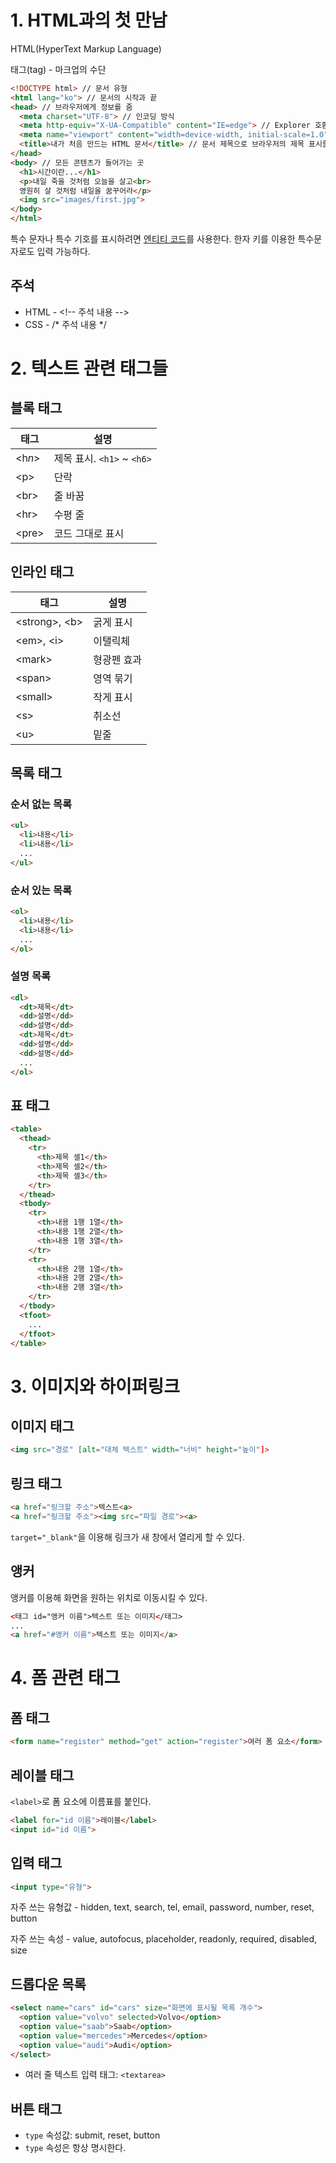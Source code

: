 # 1. HTML과의 첫 만남
HTML(HyperText Markup Language)

태그(tag) - 마크업의 수단
```html
<!DOCTYPE html> // 문서 유형
<html lang="ko"> // 문서의 시작과 끝
<head> // 브라우저에게 정보를 줌
  <meta charset="UTF-8"> // 인코딩 방식
  <meta http-equiv="X-UA-Compatible" content="IE=edge"> // Explorer 호환
  <meta name="viewport" content="width=device-width, initial-scale=1.0"> // 모바일 기기 호환
  <title>내가 처음 만드는 HTML 문서</title> // 문서 제목으로 브라우저의 제목 표시줄과 즐겨찾기의 이름이 된다. 텍스트로만 구성되어야 하며 길고 서술적이어야 한다.
</head>
<body> // 모든 콘텐츠가 들어가는 곳
  <h1>시간이란...</h1>
  <p>내일 죽을 것처럼 오늘을 살고<br>
  영원히 살 것처럼 내일을 꿈꾸어라</p>
  <img src="images/first.jpg">
</body>
</html>
```
특수 문자나 특수 기호를 표시하려면 [엔티티 코드](https://dev.w3.org/html5/html-author/charref)를 사용한다. 한자 키를 이용한 특수문자로도 입력 가능하다.

## 주석
- HTML - \<!-- 주석 내용 -->
- CSS - /* 주석 내용 */

# 2. 텍스트 관련 태그들
## 블록 태그

|태그|설명|
|---|---|
|\<h*n*>|제목 표시. `<h1>` ~ `<h6>`|
|\<p>|단락|
|\<br>|줄 바꿈|
|\<hr>|수평 줄|
|\<pre>|코드 그대로 표시|

## 인라인 태그

|태그|설명|
|---|---|
|\<strong>, \<b>|굵게 표시|
|\<em>, \<i>|이탤릭체|
|\<mark>|형광펜 효과|
|\<span>|영역 묶기|
|\<small>|작게 표시|
|\<s>|취소선|
|\<u>|밑줄|

## 목록 태그
### 순서 없는 목록
```html
<ul>
  <li>내용</li>
  <li>내용</li>
  ...
</ul>
```
### 순서 있는 목록
```html
<ol>
  <li>내용</li>
  <li>내용</li>
  ...
</ol>
```
### 설명 목록
```html
<dl>
  <dt>제목</dt>
  <dd>설명</dd>
  <dd>설명</dd>
  <dt>제목</dt>
  <dd>설명</dd>
  <dd>설명</dd>
  ...
</ol>
```

## 표 태그
```html
<table>
  <thead>
    <tr>
      <th>제목 셀1</th>
      <th>제목 셀2</th>
      <th>제목 셀3</th>
    </tr>
  </thead>
  <tbody>
    <tr>
      <th>내용 1행 1열</th>
      <th>내용 1행 2열</th>
      <th>내용 1행 3열</th>
    </tr>
    <tr>
      <th>내용 2행 1열</th>
      <th>내용 2행 2열</th>
      <th>내용 2행 3열</th>
    </tr>
  </tbody>
  <tfoot>
    ...
  </tfoot>
</table>
```

# 3. 이미지와 하이퍼링크
## 이미지 태그
```html
<img src="경로" [alt="대체 텍스트" width="너비" height="높이"]>
```

## 링크 태그
```html
<a href="링크할 주소">텍스트<a>
<a href="링크할 주소"><img src="파일 경로"><a>
```
`target="_blank"`을 이용해 링크가 새 창에서 열리게 할 수 있다.

## 앵커
앵커를 이용해 화면을 원하는 위치로 이동시킬 수 있다.
```html
<태그 id="앵커 이름">텍스트 또는 이미지</태그>
...
<a href="#앵커 이름">텍스트 또는 이미지</a>
```

# 4. 폼 관련 태그
## 폼 태그
```html
<form name="register" method="get" action="register">여러 폼 요소</form>
```

## 레이블 태그
`<label>`로 폼 요소에 이름표를 붙인다.
```html
<label for="id 이름">레이블</label>
<input id="id 이름">
```

## 입력 태그
```html
<input type="유형">
```
자주 쓰는 유형값 - hidden, text, search, tel, email, password, number, reset, button

자주 쓰는 속성 - value, autofocus, placeholder, readonly, required, disabled, size

## 드롭다운 목록
```html
<select name="cars" id="cars" size="화면에 표시될 목록 개수">  
  <option value="volvo" selected>Volvo</option>  
  <option value="saab">Saab</option>  
  <option value="mercedes">Mercedes</option>  
  <option value="audi">Audi</option>  
</select>
```

- 여러 줄 텍스트 입력 태그: `<textarea>`

## 버튼 태그
- `type` 속성값: submit, reset, button
- `type` 속성은 항상 명시한다.
